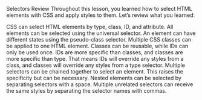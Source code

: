 Selectors
Review
Throughout this lesson, you learned how to select HTML elements with CSS and apply styles to them. Let’s review what you learned:

CSS can select HTML elements by type, class, ID, and attribute.
All elements can be selected using the universal selector.
An element can have different states using the pseudo-class selector.
Multiple CSS classes can be applied to one HTML element.
Classes can be reusable, while IDs can only be used once.
IDs are more specific than classes, and classes are more specific than type. That means IDs will override any styles from a class, and classes will override any styles from a type selector.
Multiple selectors can be chained together to select an element. This raises the specificity but can be necessary.
Nested elements can be selected by separating selectors with a space.
Multiple unrelated selectors can receive the same styles by separating the selector names with commas.
